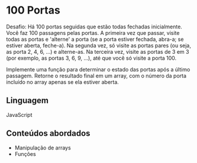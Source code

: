 # 100 Portas
Desafio: Há 100 portas seguidas que estão todas fechadas inicialmente. Você faz 100 passagens pelas portas. A primeira vez que passar, visite todas as portas e 'alterne' a porta (se a porta estiver fechada, abra-a; se estiver aberta, feche-a). Na segunda vez, só visite as portas pares (ou seja, as porta 2, 4, 6, ...) e alterne-as. Na terceira vez, visite as portas de 3 em 3 (por exemplo, as portas 3, 6, 9, ...), até que você só visite a porta 100.

Implemente uma função para determinar o estado das portas após a último passagem. Retorne o resultado final em um array, com o número da porta incluído no array apenas se ela estiver aberta.
## Linguagem
JavaScript
## Conteúdos abordados
- Manipulação de arrays
- Funções
